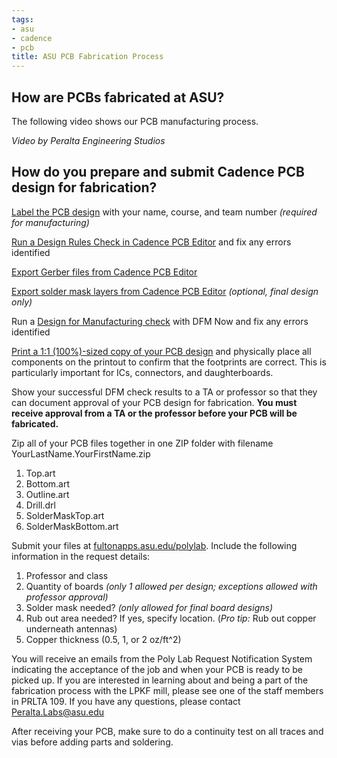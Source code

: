 ```yaml
---
tags:
- asu
- cadence
- pcb
title: ASU PCB Fabrication Process
---
```


## How are PCBs fabricated at ASU?

The following video shows our PCB manufacturing process.

*Video by Peralta Engineering Studios*

## How do you prepare and submit Cadence PCB design for fabrication?

[Label the PCB design](/adding-text-to-a-layout-in-cadence-pcb-editor/) with your name, course, and team number *(required for manufacturing)*

[Run a Design Rules Check in Cadence PCB Editor](/running-design-rules-check-in-cadence-pcb-editor/) and fix any errors identified

[Export Gerber files from Cadence PCB Editor](/exporting-gerber-files-from-cadence-pcb-editor/)

[Export solder mask layers from Cadence PCB Editor](/exporting-solder-mask-layers-from-cadence-pcb-editor/) *(optional, final design only)*

Run a [Design for Manufacturing check](/running-a-design-for-manufacturing-check-in-dfm-now/) with DFM Now and fix any errors identified

[Print a 1:1 (100%)-sized copy of your PCB design](/printing-a-pcb-layout-in-cadence-pcb-editor/) and physically place all components on the printout to confirm that the footprints are correct. This is particularly important for ICs, connectors, and daughterboards.

Show your successful DFM check results to a TA or professor so that they can document approval of your PCB design for fabrication. **You must receive approval from a TA or the professor before your PCB will be fabricated.**

Zip all of your PCB files together in one ZIP folder with filename YourLastName.YourFirstName.zip

1.  Top.art
2.  Bottom.art
3.  Outline.art
4.  Drill.drl
5.  SolderMaskTop.art
6.  SolderMaskBottom.art

Submit your files at [fultonapps.asu.edu/polylab](http://fultonapps.asu.edu/polylab). Include the following information in the request details:

1.  Professor and class
2.  Quantity of boards *(only 1 allowed per design; exceptions allowed with professor approval)*
3.  Solder mask needed? *(only allowed for final board designs)*
4.  Rub out area needed? If yes, specify location. (*Pro tip:* Rub out copper underneath antennas)
5.  Copper thickness (0.5, 1, or 2 oz/ft^2)

You will receive an emails from the Poly Lab Request Notification System indicating the acceptance of the job and when your PCB is ready to be picked up. If you are interested in learning about and being a part of the fabrication process with the LPKF mill, please see one of the staff members in PRLTA 109. If you have any questions, please contact <Peralta.Labs@asu.edu>

After receiving your PCB, make sure to do a continuity test on all traces and vias before adding parts and soldering.
